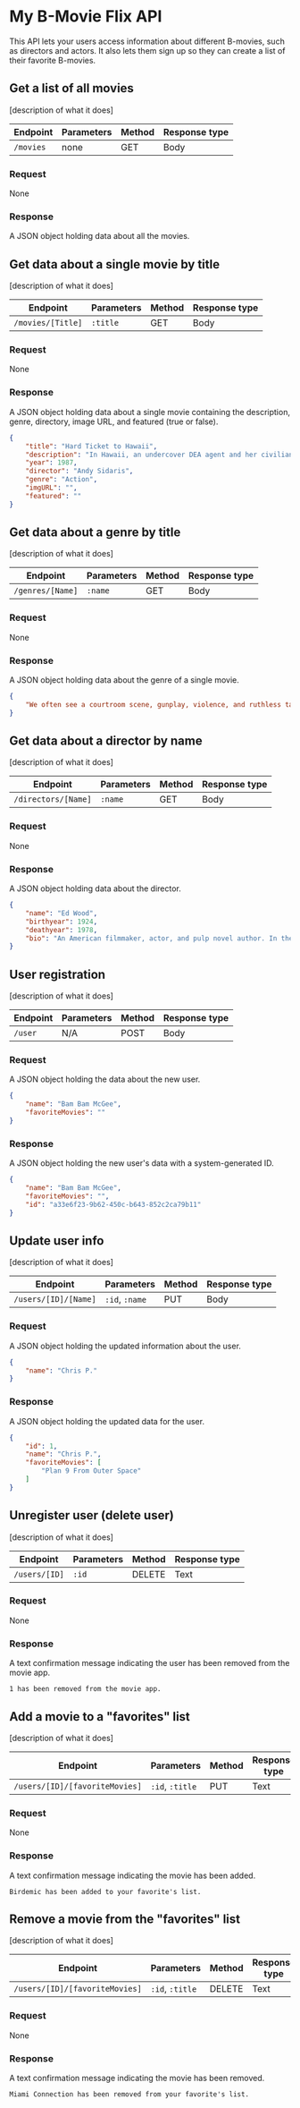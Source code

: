# My B-Movie Flix API
This API lets your users access information about different B-movies, such as directors and actors. It also lets them sign up so they can create a list of their favorite B-movies.


## Get a list of all movies
[description of what it does]

<!-- **Base Url** : `http://bflixmovies.com` -->

| Endpoint | Parameters | Method | Response type |
| --- | --- | --- | --- |
|  `/movies` | none  |  GET | Body |

### Request

None

### Response
A JSON object holding data about all the movies.

## Get data about a single movie by title
[description of what it does]

| Endpoint | Parameters | Method | Response type |
| --- | --- | --- | --- |
|  `/movies/[Title]` | `:title`  |  GET | Body |



### Request

None

### Response

A JSON object holding data about a single movie containing the description, genre, directory, image URL, and featured (true or false).

```json
{
    "title": "Hard Ticket to Hawaii",
    "description": "In Hawaii, an undercover DEA agent and her civilian friend stumble upon a drug trafficking operation, and have to enlist the help of all their colleagues/friends to go after the vicious drug kingpin.",
    "year": 1987,
    "director": "Andy Sidaris",
    "genre": "Action",
    "imgURL": "",
    "featured": ""
}
```

## Get data about a genre by title
[description of what it does]

| Endpoint | Parameters | Method | Response type |
| --- | --- | --- | --- |
|  `/genres/[Name]` | `:name`  | GET  | Body |



### Request

None

### Response
    
A JSON object holding data about the genre of a single movie.


```json
{
    "We often see a courtroom scene, gunplay, violence, and ruthless tactics. There are times the law can be seen as good and bad, depending on who you root for and when the movie was released."
}
```

## Get data about a director by name
[description of what it does]

| Endpoint | Parameters | Method | Response type |
| --- | --- | --- | --- |
|  `/directors/[Name]` | `:name`  | GET  | Body |



### Request

None

### Response

    
A JSON object holding data about the director.

```json
{
    "name": "Ed Wood",
    "birthyear": 1924,
    "deathyear": 1978,
    "bio": "An American filmmaker, actor, and pulp novel author. In the 1950s, Wood directed several low-budget science fiction, crime, and horror films that later became cult classics."
}
```

## User registration
[description of what it does]

| Endpoint | Parameters | Method | Response type |
| --- | --- | --- | --- |
|  `/user` | N/A  | POST  | Body |



### Request

A JSON object holding the data about the new user.

```json
{
    "name": "Bam Bam McGee",
    "favoriteMovies": ""
}
```

### Response

A JSON object holding the new user's data with a system-generated ID.

```json
{
    "name": "Bam Bam McGee",
    "favoriteMovies": "",
    "id": "a33e6f23-9b62-450c-b643-852c2ca79b11"
}
```

## Update user info
[description of what it does]

| Endpoint | Parameters | Method | Response type |
| --- | --- | --- | --- |
|  `/users/[ID]/[Name]` | `:id`, `:name`  | PUT  | Body |



### Request

A JSON object holding the updated information about the user.

```json
{
    "name": "Chris P."
}
```

### Response

A JSON object holding the updated data for the user.

```json
{
    "id": 1,
    "name": "Chris P.",
    "favoriteMovies": [
        "Plan 9 From Outer Space"
    ]
}
```

## Unregister user (delete user)
[description of what it does]

| Endpoint | Parameters | Method | Response type |
| --- | --- | --- | --- |
|  `/users/[ID]` | `:id`  | DELETE  | Text |



### Request

None

### Response

A text confirmation message indicating the user has been removed from the movie app. 

```
1 has been removed from the movie app.
```



## Add a movie to a "favorites" list
[description of what it does]

| Endpoint | Parameters | Method | Response type |
| --- | --- | --- | --- |
|  `/users/[ID]/[favoriteMovies]` | `:id`, `:title`  | PUT  | Text |



### Request

None


### Response

A text confirmation message indicating the movie has been added. 

```
Birdemic has been added to your favorite's list.
```

## Remove a movie from the "favorites" list
[description of what it does]

| Endpoint | Parameters | Method | Response type |
| --- | --- | --- | --- |
|  `/users/[ID]/[favoriteMovies]` | `:id`, `:title`  | DELETE  | Text |



### Request

None

### Response

A text confirmation message indicating the movie has been removed. 

```
Miami Connection has been removed from your favorite's list.
```
